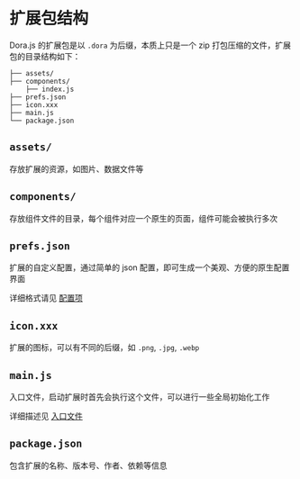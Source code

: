 # 扩展包结构

Dora.js 的扩展包是以 `.dora` 为后缀，本质上只是一个 zip 打包压缩的文件，扩展包的目录结构如下：

```
├── assets/
├── components/
    ├── index.js
├── prefs.json
├── icon.xxx
├── main.js
└── package.json
```
## `assets/`
存放扩展的资源，如图片、数据文件等

## `components/`
存放组件文件的目录，每个组件对应一个原生的页面，组件可能会被执行多次

## `prefs.json`
扩展的自定义配置，通过简单的 json 配置，即可生成一个美观、方便的原生配置界面

详细格式请见 [配置项](arch/prefs)

## `icon.xxx`
扩展的图标，可以有不同的后缀，如 `.png`, `.jpg`, `.webp`

## `main.js`
入口文件，启动扩展时首先会执行这个文件，可以进行一些全局初始化工作

详细描述见 [入口文件](arch/main)

## `package.json`
包含扩展的名称、版本号、作者、依赖等信息